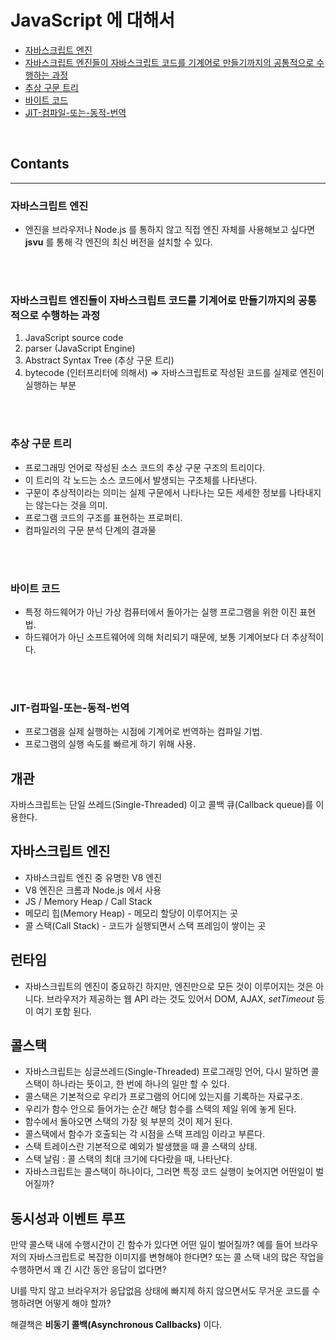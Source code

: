 # JavaScript 에 대해서

- [자바스크립트 엔진](#자바스크립트-엔진)
- [자바스크립트 엔진들이 자바스크립트 코드를 기계어로 만들기까지의 공통적으로 수행하는 과정](#자바스크립트-엔진들이-자바스크립트-코드를-기계어로-만들기까지의-공통적으로-수행하는-과정)
- [추상 구문 트리](#추상-구문-트리)
- [바이트 코드](#바이트-코드)
- [JIT-컴파일-또는-동적-번역](#JIT-컴파일-또는-동적-번역)

<br/>

## Contants

---

### 자바스크립트 엔진

- 엔진을 브라우저나 Node.js 를 통하지 않고 직접 엔진 자체를 사용해보고 싶다면 **jsvu** 를 통해 각 엔진의 최신 버전을 설치할 수 있다.

<br/>
<br/>

### 자바스크립트 엔진들이 자바스크립트 코드를 기계어로 만들기까지의 공통적으로 수행하는 과정

1. JavaScript source code
2. parser (JavaScript Engine)
3. Abstract Syntax Tree (추상 구문 트리)
4. bytecode (인터프리터에 의해서) => 자바스크립트로 작성된 코드를 실제로 엔진이 실행하는 부분

<br/>
<br/>

### 추상 구문 트리

- 프로그래밍 언어로 작성된 소스 코드의 추상 구문 구조의 트리이다.
- 이 트리의 각 노드는 소스 코드에서 발생되는 구조체를 나타낸다.
- 구문이 추상적이라는 의미는 실제 구문에서 나타나는 모든 세세한 정보를 나타내지는 않는다는 것을 의미.
- 프로그램 코드의 구조를 표현하는 프로퍼티.
- 컴파일러의 구문 분석 단계의 결과물

<br/>
<br/>

### 바이트 코드

- 특정 하드웨어가 아닌 가상 컴퓨터에서 돌아가는 실행 프로그램을 위한 이진 표현법.
- 하드웨어가 아닌 소프트웨어에 의해 처리되기 때문에, 보통 기계어보다 더 추상적이다.

<br/>
<br/>

### JIT-컴파일-또는-동적-번역

- 프로그램을 실제 실행하는 시점에 기계어로 번역하는 컴파일 기법.
- 프로그램의 실행 속도를 빠르게 하기 위해 사용.

## 개관
자바스크립트는 단일 쓰레드(Single-Threaded) 이고 콜백 큐(Callback queue)를 이용한다.

## 자바스크립트 엔진
* 자바스크립트 엔진 중 유명한 V8 엔진
* V8 엔진은 크롬과 Node.js 에서 사용
* JS / Memory Heap / Call Stack 
* 메모리 힙(Memory Heap) - 메모리 할당이 이루어지는 곳
* 콜 스택(Call Stack) - 코드가 실행되면서 스택 프레임이 쌓이는 곳

## 런타임
* 자바스크립트의 엔진이 중요하긴 하지만, 엔진만으로 모든 것이 이루어지는 것은 아니다. 브라우저가 제공하는 웹 API 라는 것도 있어서 DOM, AJAX, _setTimeout_  등이 여기 포함 된다.

## 콜스택 
* 자바스크립트는 싱글쓰레드(Single-Threaded) 프로그래밍 언어, 다시 말하면 콜스택이 하나라는 뜻이고, 한 번에 하나의 일만 할 수 있다.
* 콜스택은 기본적으로 우리가 프로그램의 어디에 있는지를 기록하는 자료구조.
* 우리가 함수 안으로 들어가는 순간 해당 함수를 스택의 제일 위에 놓게 된다.
* 함수에서 돌아오면 스택의 가장 윗 부분의 것이 제거 된다.
* 콜스택에서 함수가 호출되는 각 시점을 스택 프레임 이라고 부른다.
* 스택 트레이스란 기본적으로 예외가 발생했을 때 콜 스택의 상태.
* 스택 날림 : 콜 스택의 최대 크기에 다다랐을 때, 나타난다.
* 자바스크립트는 콜스택이 하나이다, 그러면 특정 코드 실행이 늦어지면 어떤일이 벌어질까?

## 동시성과 이벤트 루프
만약 콜스택 내에 수행시간이 긴 함수가 있다면 어떤 일이 벌어질까? 예를 들어 브라우저의 자바스크립트로 복잡한 이미지를 변형해야 한다면? 또는 콜 스택 내의 많은 작업을 수행하면서 꽤 긴 시간 동안 응답이 없다면?

UI를 막지 않고 브라우저가 응답없음 상태에 빠지제 하지 않으면서도 무거운 코드를 수행하려면 어떻게 해야 할까?

해결책은 **비동기 콜백(Asynchronous Callbacks)** 이다.
